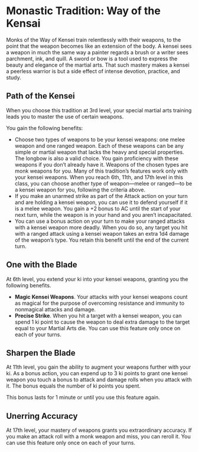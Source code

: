 # Monastic Tradition: Way of the Kensai
Monks of the Way of Kensei train relentlessly with their weapons, to the point that the weapon becomes like an extension of the body. A kensei sees a weapon in much the same way a painter regards a brush or a writer sees parchment, ink, and quill. A sword or bow is a tool used to express the beauty and elegance of the martial arts. That such mastery makes a kensei a peerless warrior is but a side effect of intense devotion, practice, and study.

## Path of the Kensei
When you choose this tradition at 3rd level, your special martial arts training leads you to master the use of certain weapons.

You gain the following benefits:
* Choose two types of weapons to be your kensei weapons: one melee weapon and one ranged weapon. Each of these weapons can be any simple or martial weapon that lacks the heavy and special properties. The longbow is also a valid choice. You gain proficiency with these weapons if you don’t already have it. Weapons of the chosen types are monk weapons for you. Many of this tradition’s features work only with your kensei weapons. When you reach 6th, 11th, and 17th level in this class, you can choose another type of weapon—melee or ranged—to be a kensei weapon for you, following the criteria above.
* If you make an unarmed strike as part of the Attack action on your turn and are holding a kensei weapon, you can use it to defend yourself if it is a melee weapon. You gain a +2 bonus to AC until the start of your next turn, while the weapon is in your hand and you aren’t incapacitated.
* You can use a bonus action on your turn to  make your ranged attacks with a kensei weapon more deadly. When you do so, any target you hit with a ranged attack using a kensei weapon takes an extra 1d4 damage of the weapon’s type. You retain this benefit until the end of the current turn.

## One with the Blade
At 6th level, you extend your ki into your kensei weapons, granting you the following benefits.

* **Magic Kensei Weapons**. Your attacks with your kensei weapons count as magical for the purpose of overcoming resistance and immunity to nonmagical attacks and damage. 
* **Precise Strike**. When you hit a target with a kensei weapon, you can spend 1 ki point to cause the weapon to deal extra damage to the target equal to your Martial Arts die. You can use this feature only once on each of your turns.

## Sharpen the Blade
At 11th level, you gain the ability to augment your weapons further with your ki. As a bonus action, you can expend up to 3 ki points to grant one kensei weapon you touch a bonus to attack and damage rolls when you attack with it. The bonus equals the number of ki points you spent.

This bonus lasts for 1 minute or until you use this feature again.

## Unerring Accuracy
At 17th level, your mastery of weapons grants you extraordinary accuracy. If you make an attack roll with a monk weapon and miss, you can reroll it. You can use this feature only once on each of your turns.
